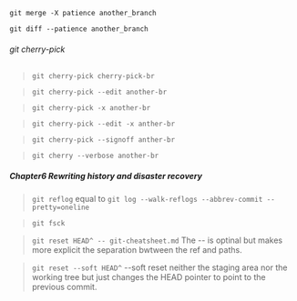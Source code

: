 
`git merge -X patience another_branch`

`git diff --patience another_branch`

###### git cherry-pick

> `git cherry-pick cherry-pick-br`

> `git cherry-pick --edit another-br`

> `git cherry-pick -x another-br`

> `git cherry-pick --edit -x anther-br`

> `git cherry-pick --signoff anther-br`

> `git cherry --verbose another-br`

##### Chapter6 Rewriting history and disaster recovery

> `git reflog` equal to `git log --walk-reflogs --abbrev-commit --pretty=oneline`

> `git fsck`

> `git reset HEAD^ -- git-cheatsheet.md` The -- is optinal but makes more explicit the separation bwtween the ref and paths.

> `git reset --soft HEAD^` --soft reset neither the staging area nor the working tree but just changes the HEAD pointer to point to the previous commit.
